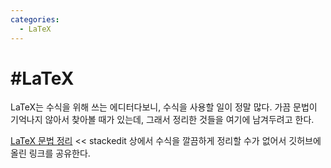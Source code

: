 ```yaml
---
categories:
  - LaTeX
---
```


# #LaTeX

LaTeX는 수식을 위해 쓰는 에디터다보니, 수식을 사용할 일이 정말 많다. 가끔 문법이 기억나지 않아서 찾아볼 때가 있는데, 그래서 정리한 것들을 여기에 남겨두려고 한다.

[LaTeX 문법 정리](https://github.com/arrow-economist/latex_formula) << stackedit 상에서 수식을 깔끔하게 정리할 수가 없어서 깃허브에 올린 링크를 공유한다.
<!--stackedit_data:
eyJoaXN0b3J5IjpbMTIzNzQ4NTY3M119
-->